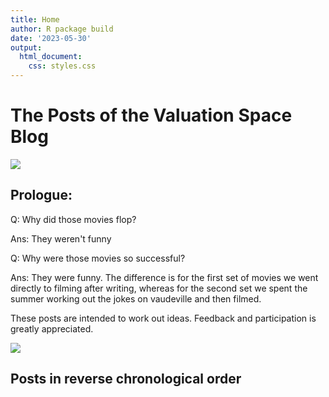 ```yaml
---
title: Home
author: R package build
date: '2023-05-30'
output:
  html_document:
    css: styles.css
---
```

# The Posts of the Valuation Space Blog
![](pagebreak6.png)

## Prologue:

Q: Why did those movies flop?

Ans: They weren't funny

Q: Why were those movies so successful?

Ans: They were funny. The difference is for the first set of movies we went directly to filming after writing, whereas for the second set we spent the summer working out the jokes on vaudeville and then filmed. 

These posts are intended to work out ideas. Feedback and participation is greatly appreciated.  

![](pagebreak6.png)

## Posts in reverse chronological order
